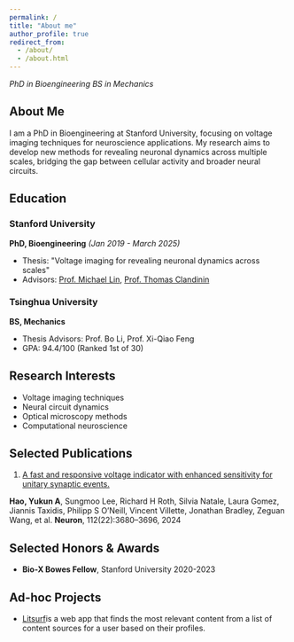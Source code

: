 ```yaml
---
permalink: /
title: "About me"
author_profile: true
redirect_from: 
  - /about/
  - /about.html
---
```



*PhD in Bioengineering*
*BS in Mechanics*

## About Me

I am a PhD in Bioengineering at Stanford University, focusing on voltage imaging techniques for neuroscience applications. My research aims to develop new methods for revealing neuronal dynamics across multiple scales, bridging the gap between cellular activity and broader neural circuits.

## Education

### Stanford University
**PhD, Bioengineering** *(Jan 2019 - March 2025)*
- Thesis: "Voltage imaging for revealing neuronal dynamics across scales"
- Advisors: [Prof. Michael Lin](https://linlab.stanford.edu/), [Prof. Thomas Clandinin](https://flyvisionlab.weebly.com/)

### Tsinghua University
**BS, Mechanics** 
- Thesis Advisors: Prof. Bo Li, Prof. Xi-Qiao Feng
- GPA: 94.4/100 (Ranked 1st of 30)

## Research Interests

- Voltage imaging techniques
- Neural circuit dynamics
- Optical microscopy methods
- Computational neuroscience

## Selected Publications

1. [A fast and responsive voltage indicator with enhanced sensitivity for unitary synaptic events.](https://www.cell.com/neuron/fulltext/S0896-6273(24)00643-3)

**Hao, Yukun A**, Sungmoo Lee, Richard H Roth, Silvia Natale, Laura Gomez, Jiannis Taxidis,
Philipp S O’Neill, Vincent Villette, Jonathan Bradley, Zeguan Wang, et al.  **Neuron**, 112(22):3680–3696,
2024


## Selected Honors & Awards

- **Bio-X Bowes Fellow**, Stanford University 2020-2023

## Ad-hoc Projects

- [Litsurf](https://github.com/AlexYkHao/litsurf_backend)is a web app that finds the most relevant content from a list of content sources for a user based on their profiles.

